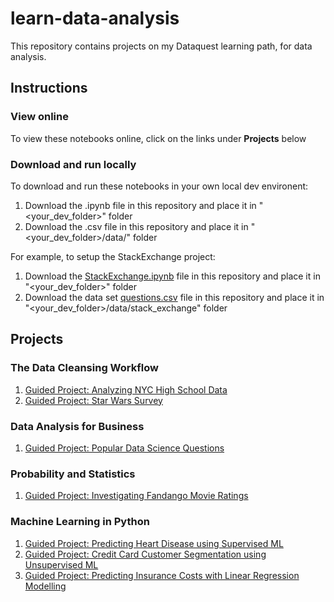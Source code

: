 # learn-data-analysis
This repository contains projects on my Dataquest learning path, for data analysis.

## Instructions
### View online
To view these notebooks online, click on the links under **Projects** below
### Download and run locally
To download and run these notebooks in your own local dev environent:
1. Download the .ipynb file in this repository and place it in  "<your_dev_folder>" folder
2. Download the .csv file in this repository and place it in "<your_dev_folder>/data/<project>" folder

For example, to setup the StackExchange project:
1. Download the [StackExchange.ipynb](https://downgit.github.io/#/home?url=https://github.com/skillspark/learn-data-analysis/blob/main/StackExchange.ipynb) file in this repository and place it in  "<your_dev_folder>" folder
2. Download the data set [questions.csv](https://downgit.github.io/#/home?url=https://github.com/skillspark/learn-data-analysis/blob/main/data/stack_exchange/questions.csv) file in this repository and place it in "<your_dev_folder>/data/stack_exchange" folder

## Projects
### The Data Cleansing Workflow
1. [Guided Project: Analyzing NYC High School Data](https://github.com/skillspark/learn-data-analysis/blob/main/Schools.ipynb)
2. [Guided Project: Star Wars Survey](https://github.com/skillspark/learn-data-analysis/blob/main/StarWars.ipynb)

### Data Analysis for Business
1. [Guided Project: Popular Data Science Questions](https://github.com/skillspark/learn-data-analysis/blob/main/StackExchange.ipynb)

### Probability and Statistics
1. [Guided Project: Investigating Fandango Movie Ratings](https://github.com/skillspark/learn-data-analysis/blob/main/Fandango.ipynb)

### Machine Learning in Python
1. [Guided Project: Predicting Heart Disease using Supervised ML](https://github.com/skillspark/learn-data-analysis/blob/main/PredictHeartDisease.ipynb)
2. [Guided Project: Credit Card Customer Segmentation using Unsupervised ML](https://github.com/skillspark/learn-data-analysis/blob/main/CCCSegmentation.ipynb)
3. [Guided Project: Predicting Insurance Costs with Linear Regression Modelling](https://github.com/skillspark/learn-data-analysis/blob/main/PredictInsuranceCost.ipynb)